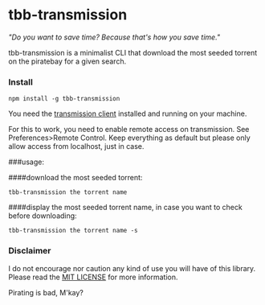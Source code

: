 tbb-transmission
================

*"Do you want to save time? Because that's how you save time."* 

tbb-transmission is a minimalist CLI that download the most seeded torrent on the piratebay for a given search.

### Install

    npm install -g tbb-transmission

You need the [transmission client](http://www.transmissionbt.com/) installed and running on your machine.

For this to work, you need to enable remote access on transmission. See Preferences>Remote Control. Keep everything as default but please only allow access from localhost, just in case.

###usage:

####download the most seeded torrent:

    tbb-transmission the torrent name

####display the most seeded torrent name, in case you want to check before downloading:

    tbb-transmission the torrent name -s

### Disclaimer

I do not encourage nor caution any kind of use you will have of this library. Please read the [MIT LICENSE](http://opensource.org/licenses/MIT) for more information.

Pirating is bad, M'kay?
